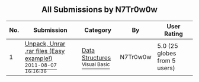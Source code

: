 ﻿<div align="center">

## All Submissions by N7Tr0w0w

</div>

No.  | Submission | Category | By   | User Rating
---- | ---------- | -------- | ---- | -----------
1 | [Unpack, Unrar \.rar files \(Easy example\!\)<br /><sup>2011-08-07 16:16:36</sup>](https://github.com/Planet-Source-Code/n7tr0w0w-unpack-unrar-rar-files-easy-example__1-74030) | [Data Structures<br /><sup>Visual Basic</sup>](../ByCategory/data-structures__1-33.md) | N7Tr0w0w | 5.0 (25 globes from 5 users)
